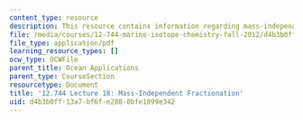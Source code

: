 ```yaml
---
content_type: resource
description: This resource contains information regarding mass-independent fractionation.
file: /media/courses/12-744-marine-isotope-chemistry-fall-2012/d4b3b0ff13a7bf6fe2880bfe1099e342_MIT12_744F12_Lec18.pdf
file_type: application/pdf
learning_resource_types: []
ocw_type: OCWFile
parent_title: Ocean Applications
parent_type: CourseSection
resourcetype: Document
title: '12.744 Lecture 18: Mass-Independent Fractionation'
uid: d4b3b0ff-13a7-bf6f-e288-0bfe1099e342
---
```


